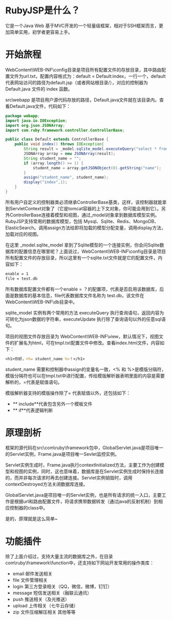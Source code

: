 # RubyJSP是什么？
  它是一个Java Web 基于MVC开发的一个轻量级框架，相对于SSH框架而言，更加简单实用，初学者更容易上手。
# 开始旅程
  WebContent\WEB-INF\config目录是项目所有配置文件的存放目录，其中路由配置文件为url.txt，配置内容格式为：default = Default:index，一行一个，default代表网站访问的路径为default.jsp（或者网站根目录/），对应的控制器为 Default.java 文件的 index 函数。
  
  src\webapp 是项目用户源代码存放的路径，Default.java文件就在该目录内。查看Default.java文件，代码如下：
```java
package webapp;
import java.io.IOException;
import org.json.JSONArray;
import com.ruby.framework.controller.ControllerBase;

public class Default extends ControllerBase {
	public void index() throws IOException{
		String result = _model.sqlite_model.executeQuery("select * from students");
		JSONArray array = new JSONArray(result);
		String student_name = "";
		if (array.length() >= 1) {
			student_name = array.getJSONObject(0).getString("name");
		}
		assign("student_name", student_name);
		display("index",1);
	}
}
```
  所有用户自定义的控制器类必须继承ControllerBase基类，这样，该控制器就能拿到ServletContext对象了（它是tomcat容器的上下文对象，你可能会用到它）。另外ControllerBase连接着模型和视图，通过_model对象拿到数据库模型实例。RubyJSP支持常用的数据库模型，包括 Mysql、Sqlite、Redis、MongoDB、ElasticSearch。调用assign方法给即将加载的模型分配变量，调用display方法，加载对应的视图。
  
  在这里 _model.sqlite_model 拿到了Sqlite模型的一个连接实例，你会问Sqlite数据库的配置信息在哪里呢？上面说过，WebContent\WEB-INF\config目录是项目所有配置文件的存放目录，所以这里有一个sqlite.txt文件就是它的配置文件，内容如下：
```txt
enable = 1
file = test.db
```
  所有数据库配置文件都有一个enable = ？的配置项，代表是否启用该数据库，后面是数据库的基本信息，file代表数据库文件名称为 test.db，该文件在WebContent\WEB-INF\db目录中。
  
  sqlite_model 实例有两个常用的方法 executeQuery 执行查询语句，返回内容为可转化为json数据的字符串，executeUpdate 执行除了查询语句以外的任意sql语句。
  
  项目的视图文件存放目录为 WebContent\WEB-INF\view，默认情况下，视图文件的扩展名为html，可在tmpl.txt配置文件中修改。查看index.html文件，内容如下：
  
```jsp
<h1>你好，<%= student_name %>！</h1>
```
  student_name 需要和控制器中assign的变量名一致，<% 和 %>是模版分隔符，模版分隔符也可以在tmpl.txt中进行配置，传给模版解析器表明里面的内容是需要解析的，=代表是赋值语句。
  
  模版解析器支持的模版操作除了= 代表赋值以外，还包括如下：
  
* ** include**代表包含另外一个模板文件 
* ** if**代表逻辑判断
# 原理剖析
  框架的源代码在src\com\ruby\framework包中，GlobalServlet.java是项目唯一的Servlet实例，Frame.java是项目唯一Sevlet监控实例。
  
  Servlet实例生成时，Frame.java执行contextInitialized方法，主要工作为创建模型和视图的实例，同时，这也意味着，数据库是在Servlet实例生成时保持长连接的，而并非每次请求时再去创建连接。Servlet实例销毁时，调用contextDestroyed方法关闭数据库连接。
  
  GlobalServlet.java是项目唯一的Servlet实例，也是所有请求的统一入口，主要工作是根据url和路由配置文件，将请求携带数据转发（通过java的反射机制）到相应控制器的class中。
  
  是的，原理就是这么简单~
# 功能插件
  除了上面介绍过，支持大量主流的数据库之外，在目录com\ruby\framework\function中，还支持如下网站开发常用的操作类库：
  
* email 邮件发送相关
* file 文件管理相关
* login 第三方登录相关（QQ，微信，微博，钉钉）
* message 短信发送相关（融联云通讯）
* push 推送相关（及光推送）
* upload 上传相关（七牛云存储）
* zip 文件压缩解压相关
其他等等